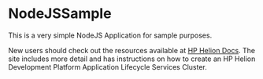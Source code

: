 # NodeJSSample
This is a very simple NodeJS Application for sample purposes. 

New users should check out the resources available at [HP Helion Docs](http://docs.hpcloud.com/helion/devplatform/). 
The site includes more detail and has instructions on how to create an HP Helion Development Platform Application Lifecycle Services Cluster.
